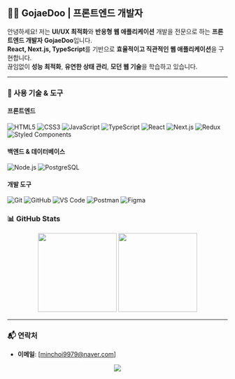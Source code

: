 ## 👨‍💻 GojaeDoo | 프론트엔드 개발자
안녕하세요! 저는 **UI/UX 최적화**와 **반응형 웹 애플리케이션** 개발을 전문으로 하는 **프론트엔드 개발자** **GojaeDoo**입니다.  
**React, Next.js, TypeScript**를 기반으로 **효율적이고 직관적인 웹 애플리케이션**을 구현합니다.  
끊임없이 **성능 최적화**, **유연한 상태 관리**, **모던 웹 기술**을 학습하고 있습니다.

---

### 💼 사용 기술 & 도구

#### **프론트엔드**
![HTML5](https://img.shields.io/badge/HTML5-e34f26?style=flat&logo=html5&logoColor=white)
![CSS3](https://img.shields.io/badge/CSS3-1572B6?style=flat&logo=css3&logoColor=white)
![JavaScript](https://img.shields.io/badge/JavaScript-F7DF1E?style=flat&logo=javascript&logoColor=black)
![TypeScript](https://img.shields.io/badge/TypeScript-3178C6?style=flat&logo=typescript&logoColor=white)
![React](https://img.shields.io/badge/React-61DAFB?style=flat&logo=react&logoColor=black)
![Next.js](https://img.shields.io/badge/Next.js-000000?style=flat&logo=next.js&logoColor=white)
![Redux](https://img.shields.io/badge/Redux-764ABC?style=flat&logo=redux&logoColor=white)
![Styled Components](https://img.shields.io/badge/Styled%20Components-DB7093?style=flat&logo=styled-components&logoColor=white)

#### **백엔드 & 데이터베이스**
![Node.js](https://img.shields.io/badge/Node.js-339933?style=flat&logo=node.js&logoColor=white)
![PostgreSQL](https://img.shields.io/badge/PostgreSQL-336791?style=flat&logo=postgresql&logoColor=white)

#### **개발 도구**
![Git](https://img.shields.io/badge/Git-F05032?style=flat&logo=git&logoColor=white)
![GitHub](https://img.shields.io/badge/GitHub-181717?style=flat&logo=github&logoColor=white)
![VS Code](https://img.shields.io/badge/VSCode-007ACC?style=flat&logo=visual-studio-code&logoColor=white)
![Postman](https://img.shields.io/badge/Postman-FF6C37?style=flat&logo=postman&logoColor=white)
![Figma](https://img.shields.io/badge/Figma-F24E1E?style=flat&logo=figma&logoColor=white)


### 📊 GitHub Stats

<p align="center">
  <img height="180em" src="https://github-readme-stats.vercel.app/api?username=GojaeDoo&show_icons=true&theme=radical&hide_border=true"/>
  <img height="180em" src="https://github-readme-stats.vercel.app/api/top-langs/?username=GojaeDoo&layout=compact&theme=radical&hide_border=true"/>
</p>

---

### 📬 연락처

- **이메일**: [minchoi9979@naver.com]

<p align="center">
  <img src="https://capsule-render.vercel.app/api?type=wave&color=00bcd4&height=120&section=footer"/>
</p>
